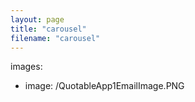 ```yaml
---
layout: page
title: "carousel"
filename: "carousel"
---
```


images:
  - image: /QuotableApp1EmailImage.PNG
